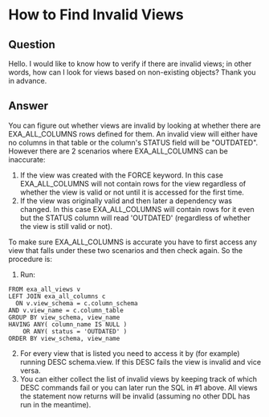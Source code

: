 # How to Find Invalid Views

## Question
Hello. I would like to know how to verify if there are invalid views; in other words, how can I look for views based on non-existing objects? Thank you in advance. 

## Answer
You can figure out whether views are invalid by looking at whether there are EXA_ALL_COLUMNS rows defined for them. An invalid view will either have no columns in that table or the column's STATUS field will be "OUTDATED".  However there are 2 scenarios where EXA_ALL_COLUMNS can be inaccurate:

1. If the view was created with the FORCE keyword. In this case EXA_ALL_COLUMNS will not contain rows for the view regardless of whether the view is valid or not until it is accessed for the first time.
2. If the view was originally valid and then later a dependency was changed. In this case EXA_ALL_COLUMNS will contain rows for it even but the STATUS column will read 'OUTDATED' (regardless of whether the view is still valid or not).

To make sure EXA_ALL_COLUMNS is accurate you have to first access any view that falls under these two scenarios and then check again. So the procedure is:

1. Run: 
```SELECT view_schema, view_name  
FROM exa_all_views v  
LEFT JOIN exa_all_columns c  
  ON v.view_schema = c.column_schema  
AND v.view_name = c.column_table  
GROUP BY view_schema, view_name  
HAVING ANY( column_name IS NULL )  
    OR ANY( status = 'OUTDATED' )  
ORDER BY view_schema, view_name​  
```
2. For every view that is listed you need to access it by (for example) running DESC schema.view. If this DESC fails the view is invalid and vice versa.
3. You can either collect the list of invalid views by keeping track of which DESC commands fail or you can later run the SQL in #1 above. All views the statement now returns will be invalid (assuming no other DDL has run in the meantime).